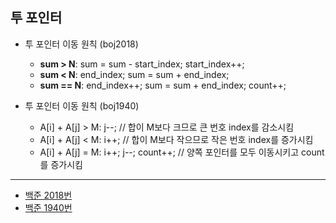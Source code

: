 ## 투 포인터

- 투 포인터 이동 원칙 (boj2018)
    - **sum > N**: sum = sum - start_index; start_index++;
    - **sum < N**: end_index; sum = sum + end_index;
    - **sum == N**: end_index++; sum = sum + end_index; count++;
    

- 투 포인터 이동 원칙 (boj1940)
  - A[i] + A[j] > M: j--;  // 합이 M보다 크므로 큰 번호 index를 감소시킴
  - A[i] + A[j] < M: i++;  // 합이 M보다 작으므로 작은 번호 index를 증가시킴
  - A[i] + A[j] = M: i++; j--; count++;  // 양쪽 포인터를 모두 이동시키고 count를 증가시킴

---

- [백준 2018번](/src/Baekjoon/Boj2018.java)
- [백준 1940번](/src/Baekjoon/Boj1940.java)